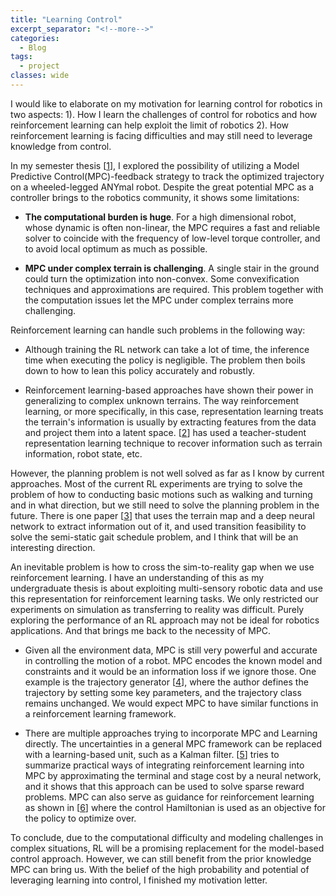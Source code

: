 ```yaml
---
title: "Learning Control"
excerpt_separator: "<!--more-->"
categories:
  - Blog
tags:
  - project
classes: wide
---
```


I would like to elaborate on my motivation for learning control for robotics in two aspects: 1). How I learn the challenges of control for robotics and how reinforcement learning can help exploit the limit of robotics  2). How reinforcement learning is facing difficulties and may still need to leverage knowledge from control.

In my semester thesis [[1](https://about.2cni.com/assets/pdfs/semester_thesis.pdf)], I explored the possibility of utilizing a Model Predictive Control(MPC)-feedback strategy to track the optimized trajectory on a wheeled-legged ANYmal robot. Despite the great potential MPC as a controller brings to the robotics community, it shows some limitations:

  - **The computational burden is huge**. For a high dimensional robot, whose dynamic is often non-linear, the MPC requires a fast and reliable solver to coincide with the frequency of low-level torque controller, and to avoid local optimum as much as possible.

  - **MPC under complex terrain is challenging**. A single stair in the ground could turn the optimization into non-convex. Some convexification techniques and approximations are required. This problem together with the computation issues let the MPC under complex terrains more challenging.

Reinforcement learning can handle such problems in the following way:

  - Although training the RL network can take a lot of time, the inference time when executing the policy is negligible. The problem then boils down to how to lean this policy accurately and robustly.

  - Reinforcement learning-based approaches have shown their power in generalizing to complex unknown terrains. The way reinforcement learning, or more specifically, in this case, representation learning treats the terrain's information is usually by extracting features from the data and project them into a latent space. [[2](https://robotics.sciencemag.org/content/robotics/5/47/eabc5986.full.pdf)] has used a teacher-student representation learning technique to recover information such as terrain information, robot state, etc.

However, the planning problem is not well solved as far as I know by current approaches. Most of the current RL experiments are trying to solve the problem of how to conducting basic motions such as walking and turning and in what direction, but we still need to solve the planning problem in the future. There is one paper [[3](<https://ieeexplore.ieee.org/iel7/7083369/7339444/09028188.pdf>)] that uses the terrain map and a deep neural network to extract information out of it, and used transition feasibility to solve the semi-static gait schedule problem, and I think that will be an interesting direction.

An inevitable problem is how to cross the sim-to-reality gap when we use reinforcement learning. I have an understanding of this as my undergraduate thesis is about exploiting multi-sensory robotic data and use this representation for reinforcement learning tasks. We only restricted our experiments on simulation as transferring to reality was difficult. Purely exploring the performance of an RL approach may not be ideal for robotics applications. And that brings me back to the necessity of MPC.

  - Given all the environment data, MPC is still very powerful and accurate in controlling the motion of a robot. MPC encodes the known model and constraints and it would be an information loss if we ignore those. One example is the trajectory generator [[4](http://proceedings.mlr.press/v87/iscen18a/iscen18a.pdf)], where the author defines the trajectory by setting some key parameters, and the trajectory class remains unchanged. We would expect MPC to have similar functions in a reinforcement learning framework.

  - There are multiple approaches trying to incorporate MPC and Learning directly. The uncertainties in a general MPC framework can be replaced with a learning-based unit, such as a Kalman filter. [[5](https://arxiv.org/pdf/2003.03200.pdf)] tries to summarize practical ways of integrating reinforcement learning into MPC by approximating the terminal and stage cost by a neural network, and it shows that this approach can be used to solve sparse reward problems. MPC can also serve as guidance for reinforcement learning as shown in [[6](https://arxiv.org/pdf/1909.05197.pdf)] where the control Hamiltonian is used as an objective for the policy to optimize over.

To conclude, due to the computational difficulty and modeling challenges in complex situations, RL will be a promising replacement for the model-based control approach. However, we can still benefit from the prior knowledge MPC can bring us. With the belief of the high probability and potential of leveraging learning into control, I finished my motivation letter.

